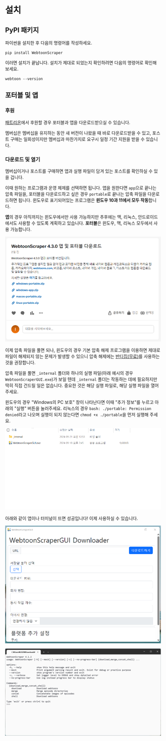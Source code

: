 # 설치

## PyPI 패키지

파이썬을 설치한 후 다음의 명령어를 작성하세요.

```console
pip install WebtoonScraper
```

이러면 설치가 끝납니다. 설치가 제대로 되었는지 확인하려면 다음의 명령어로 확인해 보세요.

```console
webtoon --version
```

## 포터블 및 앱

### 후원

[패트리온](https://www.patreon.com/ilotoki0804)에서 후원할 경우 포터블과 앱을 다운로드받으실 수 있습니다.

멤버십은 멤버십을 유지하는 동안 새 버전이 나왔을 때 바로 다운로드받을 수 있고,
포스트 구매는 일회성이지만 멤버십과 마찬가지로 요구시 일정 기간 지원을 받을 수 있습니다.

### 다운로드 및 열기

멤버십이거나 포스트를 구매하면 앱과 실행 파일이 담겨 있는 포스트를 확인하실 수 있을 겁니다.

이때 원하는 프로그램과 운영 체제를 선택하면 됩니다. 앱을 원한다면 `app`으로 끝나는 압축 파일을, 포터블을 다운로드하고 싶은 경우 `portable`로 끝나는 압축 파일을 다운로드하면 됩니다. 윈도우로 표기되어있는 프로그램은 **윈도우 10과 11에서 모두 작동**합니다.

**앱**의 경우 아직까지는 윈도우에서만 사용 가능하지만 추후에는 맥, 리눅스, 안드로이드에서도 사용할 수 있도록 계획하고 있습니다. **포터블**은 윈도우, 맥, 리눅스 모두에서 사용 가능합니다.

![포터블 다운로드 페트리온 페이지](image/app-guide/1726847537949.png)

이제 압축 파일을 풀면 되나, 윈도우의 경우 기본 압축 해제 프로그램을 이용하면 제대로 파일이 해제되지 않는 문제가 발생할 수 있으니 압축 해제에는 [반디집(무료)](https://www.bandisoft.com/bandizip)를 사용하는 것을 권장합니다.

압축 파일을 풀면 `_internal` 폴더와 하나의 실행 파일(아래 예시의 경우 `WebtoonScraperGUI.exe`)가 보일 텐데 `_internal` 폴더는 작동하는 데에 필요하지만 딱히 직접 건드릴 일은 없습니다. 중요한 것은 해당 실행 파일로, 해당 실행 파일을 열어주세요.

윈도우의 경우 "Windows의 PC 보호" 창이 나타난다면 이때 "추가 정보"를 누르고 아래의 "실행" 버튼을 눌러주세요.
리눅스의 경우 `bash: ./portable: Permission denied`라고 나오며 실행이 되지 않는다면 `chmod +x ./portable`을 먼저 실행해 주세요.

![압축 해제](image/app-guide/1726847711981.png)

아래와 같이 앱이나 터미널이 뜨면 성공입니다! 이제 사용하실 수 있습니다.

![앱 launch](image/app-guide/1726848003470.png)

![터미널 열림](image/executable-guild/1727180390351.png)
